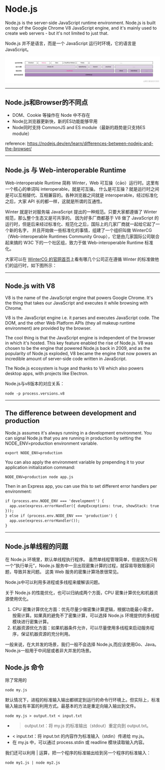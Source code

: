 # Node.js
Node.js is the server-side JavaScript runtime environment. 
Node.js is built on top of the Google Chrome V8 JavaScript engine, 
and it's mainly used to create web servers - but it's not limited to just that.

Node.js 并不是语言，而是一个 JavaScript 运行时环境，它的语言是 JavaScript。

![node-hierarchy](./assets/node-hierarchy.awebp)

---

## Node.js和Browser的不同点
- DOM、Cookie 等操作在 Node 中不存在
- Node比浏览器更新快，新的ES功能能够早用
- Node同时支持 CommonJS and ES module（最新的趋势是只支持ES module）
   
reference: https://nodejs.dev/en/learn/differences-between-nodejs-and-the-browser/

---

## Node.js 与 Web-interoperable Runtime
Web-interoperable Runtime 简称 Winter，Web 可互操（cāo）运行时。这里有一个核心的单词叫 interoperable，就是可互操。
什么是可互操？就是运行时之间是可以互相替代、互相兼容的。各种浏览器之间就是 interoperable，经过标准化之后，大家 API 长的都一样，这就是所谓的互通性。

Winter 就是针对服务端 JavaScript 提出的一种规范。只要大家都遵循了 Winter 规范，那么整个生态又是可共享的。
因为好多厂商都基于 V8 做了 JavaScript 的运行时，但是后来经过标准化、规范化之后，国际上的几家厂商就一起给它起了一个新的名字，
并且开始做一些标准化的事情，组建了一个组织叫做 WinterCG（Web-interoperable Runtimes Community Group），它是由几家国际公司联合起来搞的 W3C 下的一个社区组，致力于做 Web-interoperable Runtime 标准化。

大家可以在 [WinterCG 的官网首页](https://wintercg.org)上看有哪几个公司正在遵循 Winter 的标准做他们的运行时，如下图所示：

---

## Node.js with V8
V8 is the name of the JavaScript engine that powers Google Chrome. 
It's the thing that takes our JavaScript and executes it while browsing with Chrome.

V8 is the JavaScript engine i.e. it parses and executes JavaScript code. 
The DOM, and the other Web Platform APIs (they all makeup runtime environment) are provided by the browser.

The cool thing is that the JavaScript engine is independent of the browser in which it's hosted. 
This key feature enabled the rise of Node.js. 
V8 was chosen to be the engine that powered Node.js back in 2009, 
and as the popularity of Node.js exploded, V8 became the engine that now powers an incredible amount of server-side code written in JavaScript.

The Node.js ecosystem is huge and thanks to V8 which also powers desktop apps, 
with projects like Electron.

Node.js与v8版本的对应关系：
```
node -p process.versions.v8
```

---

## The difference between development and production
Node.js assumes it's always running in a development environment. 
You can signal Node.js that you are running in production by setting the NODE_ENV=production environment variable.
```
export NODE_ENV=production
```
You can also apply the environment variable by prepending it to your application initialization command:
```
NODE_ENV=production node app.js
```
Then in an Express app, you can use this to set different error handlers per environment:
```
if (process.env.NODE_ENV === 'development') {
  app.use(express.errorHandler({ dumpExceptions: true, showStack: true }));
} else if (process.env.NODE_ENV === 'production') {
  app.use(express.errorHandler());
}
```

---

## Node.js单线程的问题
在 Node.js 环境里，默认单线程执行程序。
虽然单线程管理简单，但是因为只有一个“执行单元”，Node.js 服务中一旦出现密集计算的过程，就容易导致阻塞问题，导致并发问题。
这类 Web 服务的密集计算场景很常见。

Node.js中可以利用多进程或多线程来缓解该问题。

关于 Node.js 的性能优化，也可以归纳成两个方面，CPU 密集计算优化和机器资源使用优化。
1. CPU 密集计算优化方面：优先尽量少做密集计算逻辑，根据功能最小需求，按需计算。如果真的避免不了密集计算，可以选择 Node.js 环境提供的多线程模块进行密集计算。
2. 机器资源优化方面：如果机器条件允许，可以尽量使用多线程来启动服务程序，保证机器资源的充分利用。

一般来说，在大并发的场景，我们一般不会选择 Node.js,而应该使用Go、Java。
Node.js一般用于中间层或者非大并发的场景。


## Node.js 命令
除了常用的
```shell
node my.js
```
默认情况下，进程的标准输入输出都绑定到运行的命令行环境上。但实际上，标准输入输出有丰富的利用方式。最基本的方法是重定向输入输出到文件。
```shell
node my.js > output.txt < input.txt
```
- > output.txt：将 my.js 的标准输出（stdout）重定向到 output.txt。
- < input.txt：将 input.txt 的内容作为标准输入（stdin）传递给 my.js。
- 在 my.js 中，可以通过 process.stdin 或 readline 模块读取输入内容。

我们还可以利用 | 运算，把一个程序的标准输出给到另一个程序的标准输入：
```shell
node my1.js | node my2.js
```